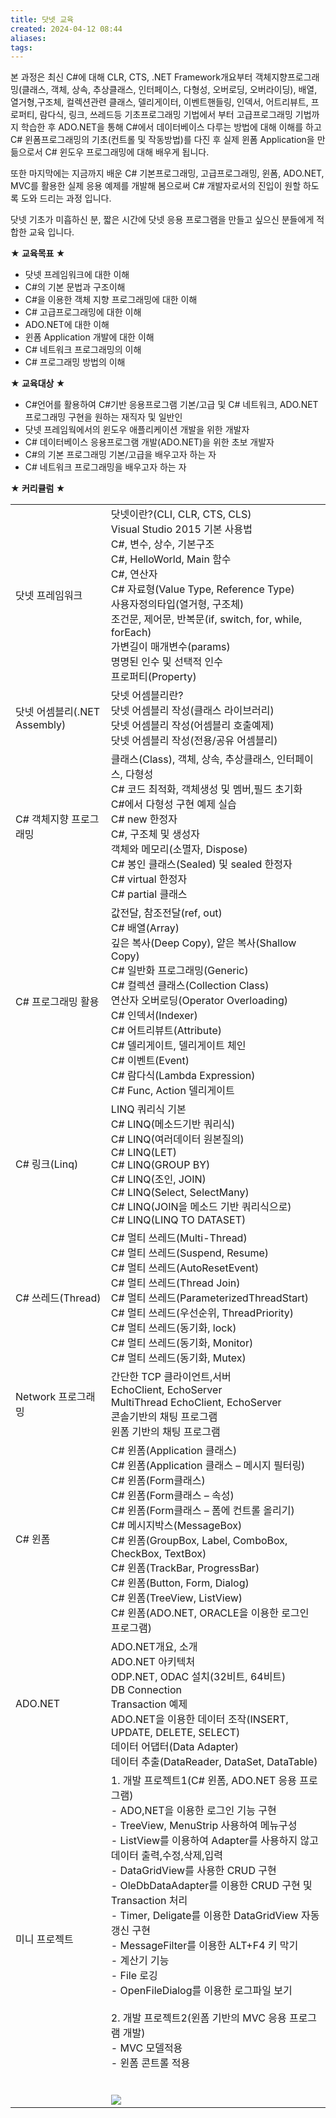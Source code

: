```yaml
---
title: 닷넷 교육
created: 2024-04-12 08:44
aliases: 
tags:
---
```


본 과정은 최신 C#에 대해 CLR, CTS, .NET Framework개요부터 
객체지향프로그래밍(클래스, 객체, 상속, 추상클래스, 인터페이스, 다형성, 오버로딩, 오버라이딩), 
배열, 열거형,구조체, 컬렉션관련 클래스, 델리게이터, 
이벤트핸들링, 인덱서, 어트리뷰트, 프로퍼티, 람다식, 링크, 쓰레드등 
기초프로그래밍 기법에서 부터 고급프로그래밍 기법까지 학습한 후 
ADO.NET을 통해 C#에서 데이터베이스 다루는 방법에 대해 이해를 하고 
C# 윈폼프로그래밍의 기초(컨트롤 및 작동방법)를 다진 후 
실제 윈폼 Application을 만듦으로서 C# 윈도우 프로그래밍에 대해 배우게 됩니다. 

또한 마지막에는 지금까지 배운 
C# 기본프로그래밍, 고급프로그래밍, 윈폼, ADO.NET, MVC를 활용한 
실제 응용 예제를 개발해 봄으로써 
C# 개발자로서의 진입이 원할 하도록 도와 드리는 과정 입니다.

닷넷 기초가 미흡하신 분, 짧은 시간에 닷넷 응용 프로그램을 만들고 싶으신 분들에게 적합한 교육 입니다.


**★ 교육목표 ★**

- 닷넷 프레임워크에 대한 이해
- C#의 기본 문법과 구조이해
- C#을 이용한 객체 지향 프로그래밍에 대한 이해
- C# 고급프로그래밍에 대한 이해
- ADO.NET에 대한 이해
- 윈폼 Application 개발에 대한 이해
- C# 네트워크 프로그래밍의 이해 
- C# 프로그래밍 방법의 이해

**★ 교육대상 ★**

- C#언어를 활용하여 C#기반 응용프로그램 기본/고급 및 C# 네트워크, ADO.NET 프로그래밍 구현을 원하는 재직자 및 일반인
- 닷넷 프레임웍에서의 윈도우 애플리케이션 개발을 위한 개발자
- C# 데이터베이스 응용프로그램 개발(ADO.NET)을 위한 초보 개발자
- C#의 기본 프로그래밍 기본/고급을 배우고자 하는 자
- C# 네트워크 프로그래밍을 배우고자 하는 자

**★ 커리큘럼 ★**

|                        |                                                                                                                                                                                                                                                                                                                                                                                                                                                                                                                                                                                                                              |
| ---------------------- | ---------------------------------------------------------------------------------------------------------------------------------------------------------------------------------------------------------------------------------------------------------------------------------------------------------------------------------------------------------------------------------------------------------------------------------------------------------------------------------------------------------------------------------------------------------------------------------------------------------------------------- |
| 닷넷 프레임워크               | 닷넷이란?(CLI, CLR, CTS, CLS)  <br>Visual Studio 2015 기본 사용법  <br>C#, 변수, 상수, 기본구조  <br>C#, HelloWorld, Main 함수  <br>C#, 연산자  <br>C# 자료형(Value Type, Reference Type)  <br>사용자정의타입(열거형, 구조체)  <br>조건문, 제어문, 반복문(if, switch, for, while, forEach)  <br>가변길이 매개변수(params)  <br>명명된 인수 및 선택적 인수  <br>프로퍼티(Property)                                                                                                                                                                                                                                                                                                                  |
| 닷넷 어셈블리(.NET Assembly) | 닷넷 어셈블리란?  <br>닷넷 어셈블리 작성(클래스 라이브러리)  <br>닷넷 어셈블리 작성(어셈블리 호출예제)  <br>닷넷 어셈블리 작성(전용/공유 어셈블리)                                                                                                                                                                                                                                                                                                                                                                                                                                                                                                                                  |
| C# 객체지향 프로그래밍          | 클래스(Class), 객체, 상속, 추상클래스, 인터페이스, 다형성  <br>C# 코드 최적화, 객체생성 및 멤버,필드 초기화  <br>C#에서 다형성 구현 예제 실습  <br>C# new 한정자  <br>C#, 구조체 및 생성자  <br>객체와 메모리(소멸자, Dispose)  <br>C# 봉인 클래스(Sealed) 및 sealed 한정자  <br>C# virtual 한정자  <br>C# partial 클래스                                                                                                                                                                                                                                                                                                                                                                                      |
| C# 프로그래밍 활용            | 값전달, 참조전달(ref, out)  <br>C# 배열(Array)  <br>깊은 복사(Deep Copy), 얕은 복사(Shallow Copy)  <br>C# 일반화 프로그래밍(Generic)  <br>C# 컬렉션 클래스(Collection Class)  <br>연산자 오버로딩(Operator Overloading)  <br>C# 인덱서(Indexer)  <br>C# 어트리뷰트(Attribute)  <br>C# 델리게이트, 델리게이트 체인  <br>C# 이벤트(Event)  <br>C# 람다식(Lambda Expression)  <br>C# Func, Action 델리게이트                                                                                                                                                                                                                                                                                         |
| C# 링크(Linq)            | LINQ 쿼리식 기본  <br>C# LINQ(메소드기반 쿼리식)  <br>C# LINQ(여러데이터 원본질의)  <br>C# LINQ(LET)  <br>C# LINQ(GROUP BY)  <br>C# LINQ(조인, JOIN)  <br>C# LINQ(Select, SelectMany)  <br>C# LINQ(JOIN을 메소드 기반 쿼리식으로)  <br>C# LINQ(LINQ TO DATASET)                                                                                                                                                                                                                                                                                                                                                                                                 |
| C# 쓰레드(Thread)         | C# 멀티 쓰레드(Multi-Thread)  <br>C# 멀티 쓰레드(Suspend, Resume)  <br>C# 멀티 쓰레드(AutoResetEvent)  <br>C# 멀티 쓰레드(Thread Join)  <br>C# 멀티 쓰레드(ParameterizedThreadStart)  <br>C# 멀티 쓰레드(우선순위, ThreadPriority)  <br>C# 멀티 쓰레드(동기화, lock)  <br>C# 멀티 쓰레드(동기화, Monitor)  <br>C# 멀티 쓰레드(동기화, Mutex)                                                                                                                                                                                                                                                                                                                                           |
| Network 프로그래밍          | 간단한 TCP 클라이언트,서버  <br>EchoClient, EchoServer  <br>MultiThread EchoClient, EchoServer  <br>콘솔기반의 채팅 프로그램  <br>윈폼 기반의 채팅 프로그램                                                                                                                                                                                                                                                                                                                                                                                                                                                                                                  |
| C# 윈폼                  | C# 윈폼(Application 클래스)  <br>C# 윈폼(Application 클래스 – 메시지 필터링)  <br>C# 윈폼(Form클래스)  <br>C# 윈폼(Form클래스 – 속성)  <br>C# 윈폼(Form클래스 – 폼에 컨트롤 올리기)  <br>C# 메시지박스(MessageBox)  <br>C# 윈폼(GroupBox, Label, ComboBox, CheckBox, TextBox)  <br>C# 윈폼(TrackBar, ProgressBar)  <br>C# 윈폼(Button, Form, Dialog)  <br>C# 윈폼(TreeView, ListView)  <br>C# 윈폼(ADO.NET, ORACLE을 이용한 로그인 프로그램)                                                                                                                                                                                                                                                    |
| ADO.NET                | ADO.NET개요, 소개  <br>ADO.NET 아키텍처  <br>ODP.NET, ODAC 설치(32비트, 64비트)  <br>DB Connection  <br>Transaction 예제  <br>ADO.NET을 이용한 데이터 조작(INSERT, UPDATE, DELETE, SELECT)  <br>데이터 어댑터(Data Adapter)  <br>데이터 추출(DataReader, DataSet, DataTable)                                                                                                                                                                                                                                                                                                                                                                                     |
| 미니 프로젝트                | 1. 개발 프로젝트1(C# 윈폼, ADO.NET 응용 프로그램)  <br>- ADO,NET을 이용한 로그인 기능 구현  <br>- TreeView, MenuStrip 사용하여 메뉴구성  <br>- ListView를 이용하여 Adapter를 사용하지 않고 데이터 출력,수정,삭제,입력  <br>- DataGridView를 사용한 CRUD 구현  <br>- OleDbDataAdapter를 이용한 CRUD 구현 및 Transaction 처리  <br>- Timer, Deligate를 이용한 DataGridView 자동갱신 구현  <br>- MessageFilter를 이용한 ALT+F4 키 막기  <br>- 계산기 기능  <br>- File 로깅  <br>- OpenFileDialog를 이용한 로그파일 보기  <br>  <br>2. 개발 프로젝트2(윈폼 기반의 MVC 응용 프로그램 개발)  <br>- MVC 모델적용  <br>- 윈폼 콘트롤 적용  <br>  <br><br>![](http://www.topcredu.co.kr/images/%EC%8B%9C%EC%83%B5%EB%AF%B8%EB%8B%88%ED%94%84%EB%A1%9C%EC%A0%9D%ED%8A%B8.png) |
